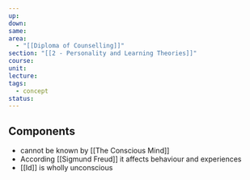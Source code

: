 ```yaml
---
up: 
down: 
same: 
area:
  - "[[Diploma of Counselling]]"
section: "[[2 - Personality and Learning Theories]]"
course: 
unit: 
lecture: 
tags:
  - concept
status:
---
```

## Components
- cannot be known by [[The Conscious Mind]]
- According [[Sigmund Freud]] it affects behaviour and experiences
- [[Id]] is wholly unconscious